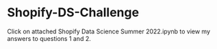 # Shopify-DS-Challenge
Click on attached Shopify Data Science Summer 2022.ipynb to view my answers to questions 1 and 2.
